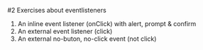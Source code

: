 #2 Exercises about eventlisteners

1. An inline event listener (onClick) with alert, prompt & confirm
2. An external event listener (click)
3. An external no-buton, no-click event (not click)